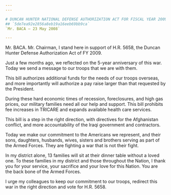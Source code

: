 ```yaml
---
---

# DUNCAN HUNTER NATIONAL DEFENSE AUTHORIZATION ACT FOR FISCAL YEAR 2009
## `5de7ea92e2856a8eb19a16eeb69bb9ca`
`Mr. BACA — 23 May 2008`

---
```



Mr. BACA. Mr. Chairman, I stand here in support of H.R. 5658, the 
Duncan Hunter Defense Authorization Act of FY 2009.

Just a few months ago, we reflected on the 5-year anniversary of this 
war. Today we send a message to our troops that we are with them.

This bill authorizes additional funds for the needs of our troops 
overseas, and more importantly will authorize a pay raise larger than 
that requested by the President.

During these hard economic times of recession, foreclosures, and high 
gas prices, our military families need all our help and support. This 
bill prohibits fee increases in TRICARE and expands available health 
care services.

This bill is a step in the right direction, with directives for the 
Afghanistan conflict, and more accountability of the Iraqi government 
and contractors.

Today we make our commitment to the Americans we represent, and their 
sons, daughters, husbands, wives, sisters and brothers serving as part 
of the Armed Forces. They are fighting a war that is not their fight.

In my district alone, 13 families will sit at their dinner table 
without a loved one. To these families in my district and those 
throughout the Nation, I thank you for your service, your sacrifice and 
your love for this Nation. You are the back bone of the Armed Forces.

I urge my colleagues to keep our commitment to our troops, redirect 
this war in the right direction and vote for H.R. 5658.
